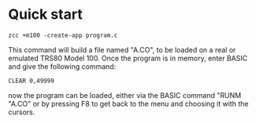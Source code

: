 
# Quick start

    zcc +m100 -create-app program.c

This command will build a file named "A.CO", to be loaded on a real or emulated TRS80 Model 100.
Once the program is in memory, enter BASIC and give the following command:

    CLEAR 0,49999

now the program can be loaded, either via the BASIC command "RUNM "A.CO" or by pressing F8 to get back to the menu and choosing it with the cursors.
